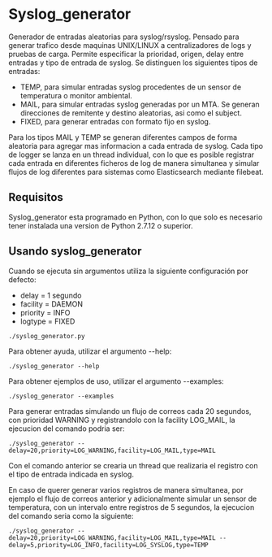 # Syslog_generator

Generador de entradas aleatorias para syslog/rsyslog. Pensado para generar trafico desde maquinas UNIX/LINUX a centralizadores de logs y pruebas de carga. 
Permite especificar la prioridad, origen, delay entre entradas y tipo de entrada de syslog. Se distinguen los siguientes tipos de entradas:

* TEMP, para simular entradas syslog procedentes de un sensor de temperatura o monitor ambiental.
* MAIL, para simular entradas syslog generadas por un MTA. Se generan direcciones de remitente y destino aleatorias, asi como el subject.
* FIXED, para generar entradas con formato fijo en syslog.

Para los tipos MAIL y TEMP se generan diferentes campos de forma aleatoria para agregar mas informacion a cada entrada de syslog.
Cada tipo de logger se lanza en un thread individual, con lo que es posible registrar cada entrada en diferentes ficheros de log de manera simultanea y
simular flujos de log diferentes para sistemas como Elasticsearch mediante filebeat.

## Requisitos

Syslog_generator esta programado en Python, con lo que solo es necesario tener instalada una version de Python 2.7.12 o superior.

## Usando syslog_generator

Cuando se ejecuta sin argumentos utiliza la siguiente configuración por defecto:
* delay = 1 segundo
* facility = DAEMON
* priority = INFO
* logtype = FIXED

```
./syslog_generator.py
```
Para obtener ayuda, utilizar el argumento --help:

```
./syslog_generator --help
```
Para obtener ejemplos de uso, utilizar el argumento --examples:

```
./syslog_generator --examples
```
Para generar entradas simulando un flujo de correos cada 20 segundos, con prioridad WARNING y registrandolo con la facility LOG_MAIL, la ejecucion del comando podria ser:

```
./syslog_generator --delay=20,priority=LOG_WARNING,facility=LOG_MAIL,type=MAIL
```
Con el comando anterior se crearia un thread que realizaria el registro con el tipo de entrada indicada en syslog.

En caso de querer generar varios registros de manera simultanea, por ejemplo el flujo de correos anterior y adicionalmente simular un sensor de temperatura, con un intervalo
entre registros de 5 segundos, la ejecucion del comando seria como la siguiente:

```
./syslog_generator --delay=20,priority=LOG_WARNING,facility=LOG_MAIL,type=MAIL --delay=5,priority=LOG_INFO,facility=LOG_SYSLOG,type=TEMP
```
